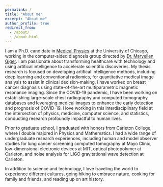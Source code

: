 ```yaml
---
permalink: /
title: "About me"
excerpt: "About me"
author_profile: true
redirect_from: 
  - /about/
  - /about.html
---
```


I am a Ph.D. candidate in [Medical Physics](https://medphys.uchicago.edu) at the University of Chicago, working in the computer-aided diagnosis group directed by [Dr. Maryellen Giger](https://radiology.uchicago.edu/faculty/maryellen-l-giger-phd). I am passionate about transforming healthcare with technology and using artifical intelligence to accelerate scientific discoveries. My thesis research is focused on developing artifical intelligence methods, including deep learning and conventional radiomics, for quantitative medical image analysis to assist in clinical decision-making. I have worked on breast cancer diagnosis using state-of-the-art multiparametric magnetic resonance imaging. Since the COVID-19 pandemic, I have been working on establishing large-scale chest radiography and computed tomography databases and leveraging medical images to enhance the early detection and prognosis of COVID-19. I love working in this interdisciplinary field at the intersection of physics, medicine, computer science, and statistics, conducting research profoundly impactful to human lives. 

Prior to graduate school, I graduated with honors from Carleton College, where I double majored in Physics and Mathematics. I had a wide range of undergraduate research experiences, including human and model observer studies for lung cancer screening computed tomography at Mayo Clinic, low-dimensional electronic devices at MIT, optical photopolymer at Carleton, and noise analysis for LIGO gravitational wave detection at Carleton.

In addition to science and technology, I love traveling the world to experience different cultures, going hiking to embrace nature, cooking for family and friends, and reading up on art history.

